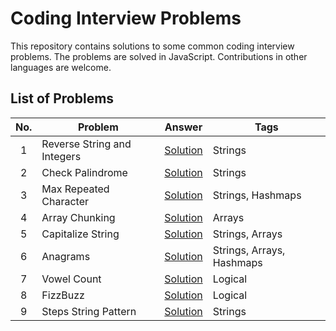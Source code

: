 # Coding Interview Problems

This repository contains solutions to some common coding interview problems. The problems are solved in JavaScript. Contributions in other languages are welcome.

## List of Problems

| No. | Problem                     | Answer                                                    | Tags                      |
| :-: | --------------------------- | --------------------------------------------------------- | ------------------------- |
|  1  | Reverse String and Integers | [Solution](./problems/01-reverse-strings-and-integers.js) | Strings                   |
|  2  | Check Palindrome            | [Solution](./problems/02-palindrome.js)                   | Strings                   |
|  3  | Max Repeated Character      | [Solution](./problems/03-max-repeated-character.js)       | Strings, Hashmaps         |
|  4  | Array Chunking              | [Solution](./problems/04-array-chunking.js)               | Arrays                    |
|  5  | Capitalize String           | [Solution](./problems/05-capiatalize-string.js)           | Strings, Arrays           |
|  6  | Anagrams                    | [Solution](./problems/06-anagrams.js)                     | Strings, Arrays, Hashmaps |
|  7  | Vowel Count                 | [Solution](./problems/07-vowel-count.js)                  | Logical                   |
|  8  | FizzBuzz                    | [Solution](./problems/08-fizzbuzz.js)                     | Logical                   |
|  9  | Steps String Pattern        | [Solution](./problems/09-steps-string-pattern.js)         | Strings                   |

